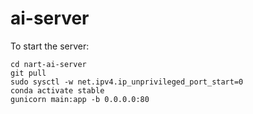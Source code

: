 # ai-server

To start the server:

```
cd nart-ai-server
git pull
sudo sysctl -w net.ipv4.ip_unprivileged_port_start=0
conda activate stable
gunicorn main:app -b 0.0.0.0:80
```

